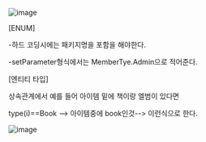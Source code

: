 ![image](https://user-images.githubusercontent.com/108928206/192680626-af20b573-7abb-49d4-b016-9e2f2aef97f2.png)

[ENUM]

-하드 코딩시에는 패키지명을 포함을 해야한다.

-setParameter형식에서는 MemberTye.Admin으로 적어준다.

[엔티티 타입]

상속관계에서 예를 들어 아이템 밑에 책이랑 엘범이 있다면

type(i)==Book --> 아이템중에 book인것--> 이런식으로 한다.

![image](https://user-images.githubusercontent.com/108928206/192680862-d6280bb0-b143-4d39-a120-6bcc97ceff56.png)

